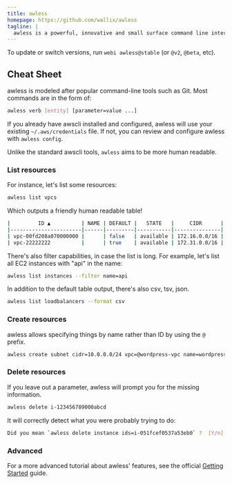 ```yaml
---
title: awless
homepage: https://github.com/wallix/awless
tagline: |
  awless is a powerful, innovative and small surface command line interface (CLI) to manage Amazon Web Services.
---
```


To update or switch versions, run `webi awless@stable` (or `@v2`, `@beta`, etc).

## Cheat Sheet

awless is modeled after popular command-line tools such as Git. Most commands
are in the form of:

```bash
awless verb [entity] [parameter=value ...]
```

If you already have awscli installed and configured, awless will use your
existing `~/.aws/credentials` file. If not, you can review and configure awless
with `awless config`.

Unlike the standard awscli tools, `awless` aims to be more human readable.

### List resources

For instance, let's list some resources:

```bash
awless list vpcs
```

Which outputs a friendly human readable table!

```bash
|         ID ▲          | NAME | DEFAULT |   STATE   |     CIDR      |
|-----------------------|------|---------|-----------|---------------|
| vpc-00fd208a070000000 |      | false   | available | 172.16.0.0/16 |
| vpc-22222222          |      | true    | available | 172.31.0.0/16 |
```

There's also filter capabilities, in case the list is long. For example, let's
list all EC2 instances with "api" in the name:

```bash
awless list instances --filter name=api
```

In addition to the default table output, there's also csv, tsv, json.

```bash
awless list loadbalancers --format csv
```

### Create resources

awless allows specifying things by name rather than ID by using the `@` prefix.

```bash
awless create subnet cidr=10.0.0.0/24 vpc=@wordpress-vpc name=wordpress-public-subnet
```

### Delete resources

If you leave out a parameter, awless will prompt you for the missing
information.

```bash
awless delete i-123456789000abcd
```

It will correctly detect what you were probably trying to do:

```bash
Did you mean `awless delete instance ids=i-051fcef0537a53eb0` ?  [Y/n]
```

### Advanced

For a more advanced tutorial about awless' features, see the official
[Getting Started](https://github.com/wallix/awless/wiki/Getting-Started) guide.
